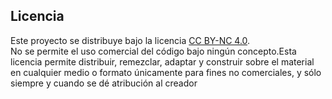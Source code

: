 ## Licencia

Este proyecto se distribuye bajo la licencia [CC BY-NC 4.0](http://creativecommons.org/licenses/by-nc/4.0/).  
No se permite el uso comercial del código bajo ningún concepto.Esta licencia permite  distribuir, remezclar, adaptar y construir sobre el material en cualquier medio o formato únicamente para fines no comerciales, y sólo siempre y cuando se dé atribución al creador
